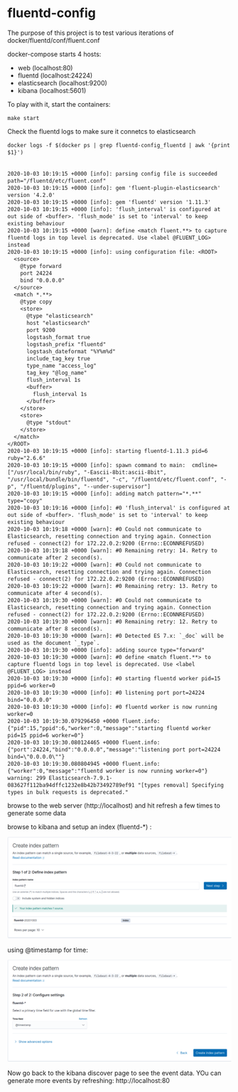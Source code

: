 # fluentd-config

The purpose of this project is to test various iterations of docker/fluentd/conf/fluent.conf

docker-compose starts 4 hosts:

 - web (localhost:80)
 - fluentd (localhost:24224)
 - elasticsearch (localhost:9200)
 - kibana (localhost:5601)


To play with it, start the containers:
```shell script
make start
```


Check the fluentd logs to make sure it connetcs to elasticsearch
```shell script
docker logs -f $(docker ps | grep fluentd-config_fluentd | awk '{print $1}')


2020-10-03 10:19:15 +0000 [info]: parsing config file is succeeded path="/fluentd/etc/fluent.conf"
2020-10-03 10:19:15 +0000 [info]: gem 'fluent-plugin-elasticsearch' version '4.2.0'
2020-10-03 10:19:15 +0000 [info]: gem 'fluentd' version '1.11.3'
2020-10-03 10:19:15 +0000 [info]: 'flush_interval' is configured at out side of <buffer>. 'flush_mode' is set to 'interval' to keep existing behaviour
2020-10-03 10:19:15 +0000 [warn]: define <match fluent.**> to capture fluentd logs in top level is deprecated. Use <label @FLUENT_LOG> instead
2020-10-03 10:19:15 +0000 [info]: using configuration file: <ROOT>
  <source>
    @type forward
    port 24224
    bind "0.0.0.0"
  </source>
  <match *.**>
    @type copy
    <store>
      @type "elasticsearch"
      host "elasticsearch"
      port 9200
      logstash_format true
      logstash_prefix "fluentd"
      logstash_dateformat "%Y%m%d"
      include_tag_key true
      type_name "access_log"
      tag_key "@log_name"
      flush_interval 1s
      <buffer>
        flush_interval 1s
      </buffer>
    </store>
    <store>
      @type "stdout"
    </store>
  </match>
</ROOT>
2020-10-03 10:19:15 +0000 [info]: starting fluentd-1.11.3 pid=6 ruby="2.6.6"
2020-10-03 10:19:15 +0000 [info]: spawn command to main:  cmdline=["/usr/local/bin/ruby", "-Eascii-8bit:ascii-8bit", "/usr/local/bundle/bin/fluentd", "-c", "/fluentd/etc/fluent.conf", "-p", "/fluentd/plugins", "--under-supervisor"]
2020-10-03 10:19:15 +0000 [info]: adding match pattern="*.**" type="copy"
2020-10-03 10:19:16 +0000 [info]: #0 'flush_interval' is configured at out side of <buffer>. 'flush_mode' is set to 'interval' to keep existing behaviour
2020-10-03 10:19:18 +0000 [warn]: #0 Could not communicate to Elasticsearch, resetting connection and trying again. Connection refused - connect(2) for 172.22.0.2:9200 (Errno::ECONNREFUSED)
2020-10-03 10:19:18 +0000 [warn]: #0 Remaining retry: 14. Retry to communicate after 2 second(s).
2020-10-03 10:19:22 +0000 [warn]: #0 Could not communicate to Elasticsearch, resetting connection and trying again. Connection refused - connect(2) for 172.22.0.2:9200 (Errno::ECONNREFUSED)
2020-10-03 10:19:22 +0000 [warn]: #0 Remaining retry: 13. Retry to communicate after 4 second(s).
2020-10-03 10:19:30 +0000 [warn]: #0 Could not communicate to Elasticsearch, resetting connection and trying again. Connection refused - connect(2) for 172.22.0.2:9200 (Errno::ECONNREFUSED)
2020-10-03 10:19:30 +0000 [warn]: #0 Remaining retry: 12. Retry to communicate after 8 second(s).
2020-10-03 10:19:30 +0000 [warn]: #0 Detected ES 7.x: `_doc` will be used as the document `_type`.
2020-10-03 10:19:30 +0000 [info]: adding source type="forward"
2020-10-03 10:19:30 +0000 [warn]: #0 define <match fluent.**> to capture fluentd logs in top level is deprecated. Use <label @FLUENT_LOG> instead
2020-10-03 10:19:30 +0000 [info]: #0 starting fluentd worker pid=15 ppid=6 worker=0
2020-10-03 10:19:30 +0000 [info]: #0 listening port port=24224 bind="0.0.0.0"
2020-10-03 10:19:30 +0000 [info]: #0 fluentd worker is now running worker=0
2020-10-03 10:19:30.079296450 +0000 fluent.info: {"pid":15,"ppid":6,"worker":0,"message":"starting fluentd worker pid=15 ppid=6 worker=0"}
2020-10-03 10:19:30.080124465 +0000 fluent.info: {"port":24224,"bind":"0.0.0.0","message":"listening port port=24224 bind=\"0.0.0.0\""}
2020-10-03 10:19:30.080804945 +0000 fluent.info: {"worker":0,"message":"fluentd worker is now running worker=0"}
warning: 299 Elasticsearch-7.9.1-083627f112ba94dffc1232e8b42b73492789ef91 "[types removal] Specifying types in bulk requests is deprecated."

```

browse to the web server  (http://localhost) and hit refresh a few times to generate some data

browse to kibana and setup an index (fluentd-*) :

![index pattern](images/es-index-pattern.png)

using @timestamp for time:

![index pattern](images/es-index-timestamp.png)


Now  go back to the kibana discover page to see the event data.  YOu can generate more events by refreshing:
http://localhost:80